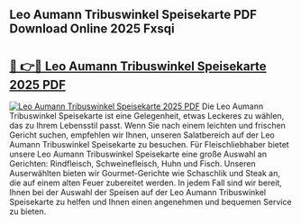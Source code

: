 ## Leo Aumann Tribuswinkel Speisekarte PDF Download Online 2025 Fxsqi

# <h2><a href="http://gce2h57.nevu.top/?p=Leo+Aumann+Tribuswinkel+Speisekarte">🔗 👉🔴 Leo Aumann Tribuswinkel Speisekarte 2025 PDF</a></h2>

[![Leo Aumann Tribuswinkel Speisekarte 2025 PDF](https://i.imgur.com/dBaPXMq.png)](http://gce2h57.nevu.top/?p=Leo+Aumann+Tribuswinkel+Speisekarte)
Die Leo Aumann Tribuswinkel Speisekarte ist eine Gelegenheit, etwas Leckeres zu wählen, das zu Ihrem Lebensstil passt. Wenn Sie nach einem leichten und frischen Gericht suchen, empfehlen wir Ihnen, unseren Salatbereich auf der Leo Aumann Tribuswinkel Speisekarte zu besuchen. Für Fleischliebhaber bietet unsere Leo Aumann Tribuswinkel Speisekarte eine große Auswahl an Gerichten: Rindfleisch, Schweinefleisch, Huhn und Fisch. Unseren Auserwählten bieten wir Gourmet-Gerichte wie Schaschlik und Steak an, die auf einem alten Feuer zubereitet werden. In jedem Fall sind wir bereit, Ihnen bei der Auswahl der Speisen auf der Leo Aumann Tribuswinkel Speisekarte zu helfen und Ihnen einen angenehmen und bequemen Service zu bieten.
